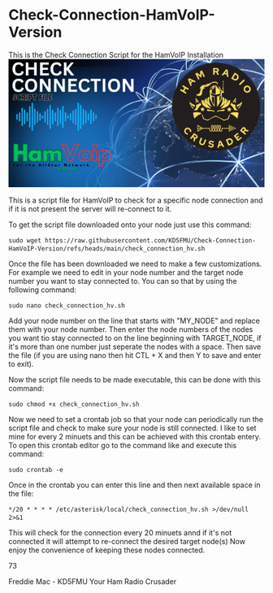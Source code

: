 # Check-Connection-HamVoIP-Version
This is the Check Connection Script for the HamVoIP Installation
![CheckConn Logo](https://github.com/KD5FMU/Check-Connection-HamVoIP-Version/blob/main/CheckConn%20-%20HAMVOIP.png)


This is a script file for HamVoIP to check for a specific node connection and if it is not present the server will re-connect to it.

To get the script file downloaded onto your node just use this command:
```
sudo wget https://raw.githubusercontent.com/KD5FMU/Check-Connection-HamVoIP-Version/refs/heads/main/check_connection_hv.sh
```

Once the file has been downloaded we need to make a few customizations. For example we need to edit in your node number and the target node number you want to stay connected to. You can so that by using the following command:
```
sudo nano check_connection_hv.sh
```

Add your node number on the line that starts with "MY_NODE" and replace them with your node number. Then enter the node numbers of the nodes you want tio stay connected to on the line beginning with TARGET_NODE, if it's more than one number just seperate the nodes with a space. Then save the file (if you are using nano then hit CTL + X and then Y to save and enter to exit). 

Now the script file needs to be made executable, this can be done with this command:
```
sudo chmod +x check_connection_hv.sh
```

Now we need to set a crontab job so that your node can periodically run the script file and check to make sure your node is still connected. I like to set mine for every 2 minuets and this can be achieved with this crontab entery. To open this crontab editor go to the command like and execute this command:
```
sudo crontab -e
```

Once in the crontab you can enter this line and then next available space in the file:
```
*/20 * * * * /etc/asterisk/local/check_connection_hv.sh >/dev/null 2>&1
```
This will check for the connection every 20 minuets annd if it's not connected it will attempt to re-connect the desired target node(s)
Now enjoy the convenience of keeping these nodes connected.

73

Freddie Mac - KD5FMU
Your Ham Radio Crusader
